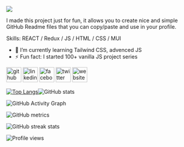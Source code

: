 ![](https://i.ibb.co/vBpHZWt/Github-banner-2.png)

I made this project just for fun, it allows you to create nice and simple GitHub Readme files that you can copy/paste and use in your profile.

Skills:  REACT / Redux / JS / HTML / CSS / MUI 

- 🌱 I’m currently learning Tailwind CSS, advenced JS 
- ⚡ Fun fact: I started 100+ vanilla JS project series  


[<img src='https://cdn.jsdelivr.net/npm/simple-icons@3.0.1/icons/github.svg' alt='github' padding='10' background-color='red' height='40'>](https://github.com/SumonChandraTopu)  [<img src='https://cdn.jsdelivr.net/npm/simple-icons@3.0.1/icons/linkedin.svg' alt='linkedin' height='40'>](https://www.linkedin.com/in/sumon-chandra//)  [<img src='https://cdn.jsdelivr.net/npm/simple-icons@3.0.1/icons/facebook.svg' alt='facebook' height='40'>](https://www.facebook.com/SumonChandraForever)  [<img src='https://cdn.jsdelivr.net/npm/simple-icons@3.0.1/icons/twitter.svg' alt='twitter' height='40'>](https://twitter.com/Sumon__Chandra)  [<img src='https://cdn.jsdelivr.net/npm/simple-icons@3.0.1/icons/icloud.svg' alt='website' height='40'>](https://sumonchandra.netlify.app/)  

[![Top Langs](https://github-readme-stats.vercel.app/api/top-langs/?username=anuraghazra&layout=compact)](https://github.com/anuraghazra/github-readme-stats)![GitHub stats](https://github-readme-stats.vercel.app/api?username=SumonChandraTopu&show_icons=true)  



![GitHub Activity Graph](https://activity-graph.herokuapp.com/graph?username=SumonChandraTopu)  

![GitHub metrics](https://metrics.lecoq.io/SumonChandraTopu)  

![GitHub streak stats](https://github-readme-streak-stats.herokuapp.com/?user=SumonChandraTopu)  

![Profile views](https://gpvc.arturio.dev/SumonChandraTopu)  
